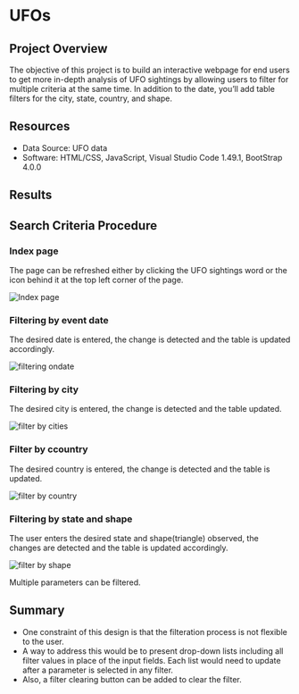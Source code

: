 # UFOs
## Project Overview

The objective of this project is to build an interactive webpage for end users to get more in-depth analysis of UFO sightings by allowing users to filter for multiple criteria at the same time. In addition to the date, you’ll add table filters for the city, state, country, and shape.
## Resources
- Data Source: UFO data
- Software: HTML/CSS, JavaScript, Visual Studio Code 1.49.1, BootStrap 4.0.0
## Results
## Search Criteria Procedure
### Index page
The page can be refreshed either by clicking the UFO sightings word or the icon behind it at the top left corner of the page.

![Index page](https://user-images.githubusercontent.com/109990578/197449368-c26e7f97-39a3-4dc4-bae9-7a37db988844.png)


### Filtering by event date

The desired date is entered, the change is detected and the table is updated accordingly.

![filtering ondate](https://user-images.githubusercontent.com/109990578/197450139-ef5b8c03-acd3-4e8f-be14-8f7f0c28ae9b.png)


### Filtering by city

The desired city is entered, the change is detected and the table updated.

![filter by cities](https://user-images.githubusercontent.com/109990578/197450570-4e05f62f-0be3-44ee-9423-ae9636c10556.png)


### Filter by ccountry

The desired country is entered, the change is detected and the table is updated.

![filter by country](https://user-images.githubusercontent.com/109990578/197450967-e2af14ec-ed11-4619-9b9c-b2787b84e908.png)

### Filtering by state and shape
The user enters the desired state and shape(triangle) observed, the changes are detected and the table is updated accordingly.

![filter by shape](https://user-images.githubusercontent.com/109990578/197451405-2a77018e-1eb8-4292-b4e4-317fe3cc2735.png)

Multiple parameters can be filtered.

## Summary
- One constraint of this design is that the filteration process is not flexible to the user.
- A way to address this would be to present drop-down lists including all filter values in place of the input fields.
Each list would need to update after a parameter is selected in any filter.
- Also, a filter clearing button can be added to clear the filter. 
